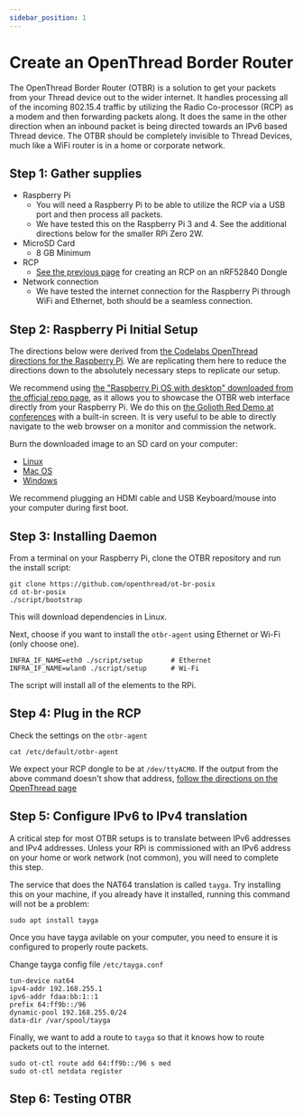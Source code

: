```yaml
---
sidebar_position: 1
---
```


# Create an OpenThread Border Router

The OpenThread Border Router (OTBR) is a solution to get your packets from your Thread device out to the wider internet. It handles processing all of the incoming 802.15.4 traffic by utilizing the Radio Co-processor (RCP) as a modem and then forwarding packets along. It does the same in the other direction when an inbound packet is being directed towards an IPv6 based Thread device. The OTBR should be completely invisible to Thread Devices, much like a WiFi router is in a home or corporate network. 

## Step 1: Gather supplies

* Raspberry Pi
  * You will need a Raspberry Pi to be able to utilize the RCP via a USB port and then process all packets. 
  * We have tested this on the Raspberry Pi 3 and 4. See the additional directions below for the smaller RPi Zero 2W.
* MicroSD Card 
  * 8 GB Minimum
* RCP 
  * [See the previous page](create-rcp) for creating an RCP on an nRF52840 Dongle
* Network connection
  * We have tested the internet connection for the Raspberry Pi through WiFi and Ethernet, both should be a seamless connection. 

## Step 2: Raspberry Pi Initial Setup

The directions below were derived from [the Codelabs OpenThread directions for the Raspberry Pi](https://openthread.io/guides/border-router/raspberry-pi). We are replicating them here to reduce the directions down to the absolutely necessary steps to replicate our setup. 

We recommend using [the "Raspberry Pi OS with desktop" downloaded from the official repo page](https://www.raspberrypi.com/software/operating-systems/), as it allows you to showcase the OTBR web interface directly from your Raspberry Pi. We do this on [the Golioth Red Demo at conferences](https://blog.golioth.io/golioth-showcase-at-zds/) with a built-in screen. It is very useful to be able to directly navigate to the web browser on a monitor and commission the network. 

Burn the downloaded image to an SD card on your computer: 

* [Linux](https://www.raspberrypi.org/documentation/installation/installing-images/linux.md)
* [Mac OS](https://www.raspberrypi.org/documentation/installation/installing-images/mac.md)
* [Windows](https://www.raspberrypi.org/documentation/installation/installing-images/windows.md)

We recommend plugging an HDMI cable and USB Keyboard/mouse into your computer during first boot. 

## Step 3: Installing Daemon

From a terminal on your Raspberry Pi, clone the OTBR repository and run the install script:

```
git clone https://github.com/openthread/ot-br-posix
cd ot-br-posix
./script/bootstrap
```

This will download dependencies in Linux.

Next, choose if you want to install the `otbr-agent` using Ethernet or Wi-Fi (only choose one).

```
INFRA_IF_NAME=eth0 ./script/setup       # Ethernet
INFRA_IF_NAME=wlan0 ./script/setup      # Wi-Fi
```

The script will install all of the elements to the RPi.

## Step 4: Plug in the RCP

Check the settings on the `otbr-agent`

```
cat /etc/default/otbr-agent
```

We expect your RCP dongle to be at `/dev/ttyACM0`. If the output from the above command doesn't show that address, [follow the directions on the OpenThread page](https://openthread.io/guides/border-router/build#attach-and-configure-rcp-device)

## Step 5: Configure IPv6 to IPv4 translation

A critical step for most OTBR setups is to translate between IPv6 addresses and IPv4 addresses. Unless your RPi is commissioned with an IPv6 address on your home or work network (not common), you will need to complete this step. 

The service that does the NAT64 translation is called `tayga`. Try installing this on your machine, if you already have it installed, running this command will not be a problem:

```
sudo apt install tayga
```

Once you have tayga avilable on your computer, you need to ensure it is configured to properly route packets. 

Change tayga config file `/etc/tayga.conf`

```
tun-device nat64
ipv4-addr 192.168.255.1
ipv6-addr fdaa:bb:1::1
prefix 64:ff9b::/96
dynamic-pool 192.168.255.0/24
data-dir /var/spool/tayga
```

Finally, we want to add a route to `tayga` so that it knows how to route packets out to the internet. 

```
sudo ot-ctl route add 64:ff9b::/96 s med
sudo ot-ctl netdata register
```

## Step 6: Testing OTBR